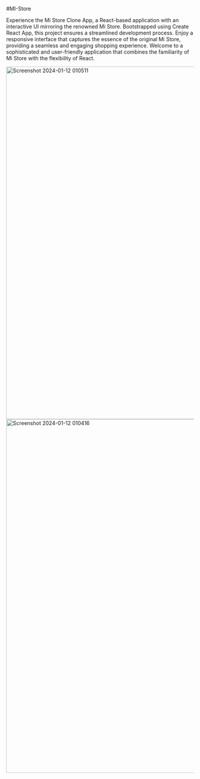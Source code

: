 #MI-Store 



Experience the Mi Store Clone App, a React-based application with an interactive UI mirroring the renowned Mi Store.
Bootstrapped using Create React App, this project ensures a streamlined development process.
Enjoy a responsive interface that captures the essence of the original Mi Store, providing a
seamless and engaging shopping experience. Welcome to a sophisticated and user-friendly application
that combines the familiarity of Mi Store with the flexibility of React.

<img width="945" alt="Screenshot 2024-01-12 010511" src="https://github.com/ujjawal-yadav/Mi-store/assets/81307555/8da4254b-e5b3-4868-b88d-78366dbbcfd6">




<img width="948" alt="Screenshot 2024-01-12 010416" src="https://github.com/ujjawal-yadav/Mi-store/assets/81307555/b8be5540-e8ac-4496-ab98-5c0fcc5c333e">

